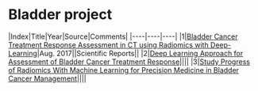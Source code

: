 # Bladder project
|Index|Title|Year|Source|Comments|
|----|----|----|
|1|[Bladder Cancer Treatment Response Assessment in CT using Radiomics with Deep-Learning](https://www.nature.com/articles/s41598-017-09315-w)|Aug. 2017||Scientific Reports||
|2|[Deep Learning Approach for Assessment of Bladder Cancer Treatment Response](https://www.ncbi.nlm.nih.gov/pmc/articles/PMC6403041/)||||
|3|[Study Progress of Radiomics With Machine Learning for Precision Medicine in Bladder Cancer Management](https://www.ncbi.nlm.nih.gov/pmc/articles/PMC6892826/)||||

